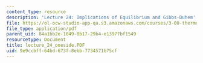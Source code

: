 ```yaml
---
content_type: resource
description: 'Lecture 24: Implications of Equilibrium and Gibbs-Duhem'
file: https://ol-ocw-studio-app-qa.s3.amazonaws.com/courses/3-00-thermodynamics-of-materials-fall-2002/9e9ccbff64bd673f8ebb7734571b75cf_lecture_24_oneside.PDF
file_type: application/pdf
parent_uid: 84a1bb2e-1049-0b17-29b4-e13977bf1549
resourcetype: Document
title: lecture_24_oneside.PDF
uid: 9e9ccbff-64bd-673f-8ebb-7734571b75cf
---
```

